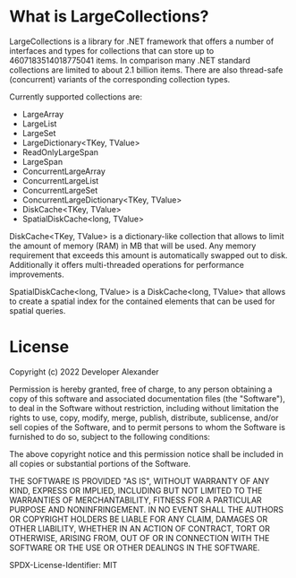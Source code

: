# What is LargeCollections?

LargeCollections is a library for .NET framework that offers a number of interfaces and types for collections that can store up to 4607183514018775041 items.
In comparison many .NET standard collections are limited to about 2.1 billion items.
There are also thread-safe (concurrent) variants of the corresponding collection types.

Currently supported collections are:
- LargeArray<T>
- LargeList<T>
- LargeSet<T>
- LargeDictionary<TKey, TValue>
- ReadOnlyLargeSpan<T>
- LargeSpan<T>
- ConcurrentLargeArray<T>
- ConcurrentLargeList<T>
- ConcurrentLargeSet<T>
- ConcurrentLargeDictionary<TKey, TValue>
- DiskCache<TKey, TValue>
- SpatialDiskCache<long, TValue>

DiskCache<TKey, TValue> is a dictionary-like collection that allows to limit the amount of memory (RAM) in MB that will be used.
Any memory requirement that exceeds this amount is automatically swapped out to disk. 
Additionally it offers multi-threaded operations for performance improvements.

SpatialDiskCache<long, TValue> is a DiskCache<long, TValue> that allows to create a spatial index for the contained elements that can be used for spatial queries.

# License

Copyright (c) 2022 Developer Alexander

Permission is hereby granted, free of charge, to any person obtaining a copy
of this software and associated documentation files (the "Software"), to deal
in the Software without restriction, including without limitation the rights
to use, copy, modify, merge, publish, distribute, sublicense, and/or sell
copies of the Software, and to permit persons to whom the Software is
furnished to do so, subject to the following conditions:

The above copyright notice and this permission notice shall be included in all
copies or substantial portions of the Software.

THE SOFTWARE IS PROVIDED "AS IS", WITHOUT WARRANTY OF ANY KIND, EXPRESS OR
IMPLIED, INCLUDING BUT NOT LIMITED TO THE WARRANTIES OF MERCHANTABILITY,
FITNESS FOR A PARTICULAR PURPOSE AND NONINFRINGEMENT. IN NO EVENT SHALL THE
AUTHORS OR COPYRIGHT HOLDERS BE LIABLE FOR ANY CLAIM, DAMAGES OR OTHER
LIABILITY, WHETHER IN AN ACTION OF CONTRACT, TORT OR OTHERWISE, ARISING FROM,
OUT OF OR IN CONNECTION WITH THE SOFTWARE OR THE USE OR OTHER DEALINGS IN THE
SOFTWARE.

SPDX-License-Identifier: MIT